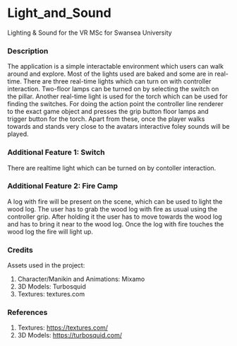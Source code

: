 # Light_and_Sound
 Lighting & Sound for the VR MSc for Swansea University
### Description

The application is a simple interactable environment which users can walk around and explore. Most of the lights used are baked and some are in real-time. There are three real-time lights which can turn on with controller interaction. Two-floor lamps can be turned on by selecting the switch on the pillar. Another real-time light is used for the torch which can be used for finding the switches. For doing the action point the controller line renderer to the exact game object and presses the grip button floor lamps and trigger button for the torch. Apart from these, once the player walks towards and stands very close to the avatars interactive foley sounds will be played.
 
### Additional Feature 1: Switch

There are realtime light which can be turned on by contoller interaction.

### Additional Feature 2: Fire Camp

A log with fire will be present on the scene, which can be used to light the wood log. The user has to grab the wood log with fire as usual using the controller grip. After holding it the user has to move towards the wood log and has to bring it near to the wood log. Once the log with fire touches the wood log the fire will light up. 

### Credits
Assets used in the project:
1.	Character/Manikin and Animations: Mixamo
2.	3D Models: Turbosquid
3.	Textures: textures.com

### References
1.	Textures: https://textures.com/
2.	3D Models: https://turbosquid.com/
